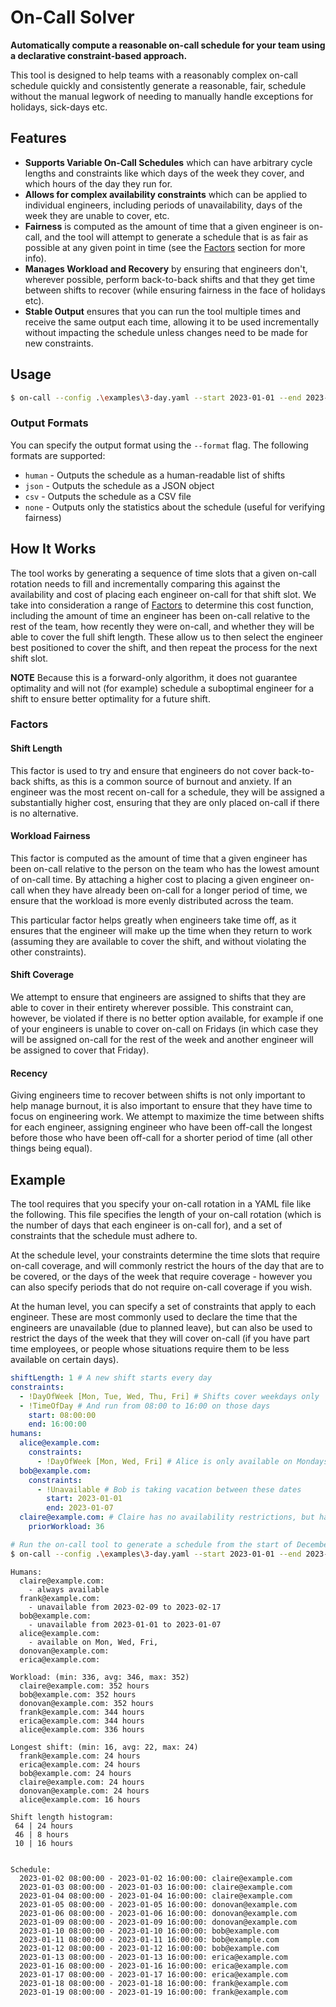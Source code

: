 # On-Call Solver
**Automatically compute a reasonable on-call schedule for your team using a declarative constraint-based approach.**

This tool is designed to help teams with a reasonably complex on-call schedule quickly and consistently
generate a reasonable, fair, schedule without the manual legwork of needing to manually handle exceptions
for holidays, sick-days etc.

## Features
 - **Supports Variable On-Call Schedules** which can have arbitrary cycle lengths and constraints like which days of
   the week they cover, and which hours of the day they run for.
 - **Allows for complex availability constraints** which can be applied to individual engineers, including
   periods of unavailability, days of the week they are unable to cover, etc.
 - **Fairness** is computed as the amount of time that a given engineer is on-call, and the tool will attempt
   to generate a schedule that is as fair as possible at any given point in time (see the [Factors](#factors) section for more info).
 - **Manages Workload and Recovery** by ensuring that engineers don't, wherever possible, perform back-to-back shifts and that they
   get time between shifts to recover (while ensuring fairness in the face of holidays etc).
 - **Stable Output** ensures that you can run the tool multiple times and receive the same output each time, allowing it to be
   used incrementally without impacting the schedule unless changes need to be made for new constraints.

## Usage

```bash
$ on-call --config .\examples\3-day.yaml --start 2023-01-01 --end 2023-12-30 --debug --format json
```

### Output Formats
You can specify the output format using the `--format` flag. The following formats are supported:

 - `human` - Outputs the schedule as a human-readable list of shifts
 - `json` - Outputs the schedule as a JSON object
 - `csv` - Outputs the schedule as a CSV file
 - `none` - Outputs only the statistics about the schedule (useful for verifying fairness)

## How It Works
The tool works by generating a sequence of time slots that a given on-call rotation needs to fill and incrementally comparing this
against the availability and cost of placing each engineer on-call for that shift slot. We take into consideration a range of
[Factors](#factors) to determine this cost function, including the amount of time an engineer has been on-call relative to the rest
of the team, how recently they were on-call, and whether they will be able to cover the full shift length. These allow us to then
select the engineer best positioned to cover the shift, and then repeat the process for the next shift slot.

**NOTE** Because this is a forward-only algorithm, it does not guarantee optimality and will not (for example) schedule a suboptimal
engineer for a shift to ensure better optimality for a future shift.

### Factors

#### Shift Length
This factor is used to try and ensure that engineers do not cover back-to-back shifts, as this is a common source of burnout and
anxiety. If an engineer was the most recent on-call for a schedule, they will be assigned a substantially higher cost, ensuring that
they are only placed on-call if there is no alternative.

#### Workload Fairness
This factor is computed as the amount of time that a given engineer has been on-call relative to the person on the team who has
the lowest amount of on-call time. By attaching a higher cost to placing a given engineer on-call when they have already been on-call
for a longer period of time, we ensure that the workload is more evenly distributed across the team.

This particular factor helps greatly when engineers take time off, as it ensures that the engineer will make up the time when they
return to work (assuming they are available to cover the shift, and without violating the other constraints).

#### Shift Coverage
We attempt to ensure that engineers are assigned to shifts that they are able to cover in their entirety wherever possible.
This constraint can, however, be violated if there is no better option available, for example if one of your engineers is unable
to cover on-call on Fridays (in which case they will be assigned on-call for the rest of the week and another engineer will be
assigned to cover that Friday).

#### Recency
Giving engineers time to recover between shifts is not only important to help manage burnout, it is also important to ensure that
they have time to focus on engineering work. We attempt to maximize the time between shifts for each engineer, assigning engineer
who have been off-call the longest before those who have been off-call for a shorter period of time (all other things being equal).

## Example
The tool requires that you specify your on-call rotation in a YAML file like the following. This file specifies the length of
your on-call rotation (which is the number of days that each engineer is on-call for), and a set of constraints that the schedule
must adhere to.

At the schedule level, your constraints determine the time slots that require on-call coverage, and will commonly restrict the
hours of the day that are to be covered, or the days of the week that require coverage - however you can also specify periods that
do not require on-call coverage if you wish.

At the human level, you can specify a set of constraints that apply to each engineer. These are most commonly used to declare the
time that the engineers are unavailable (due to planned leave), but can also be used to restrict the days of the week that they
will cover on-call (if you have part time employees, or people whose situations require them to be less available on certain days).

```yaml
shiftLength: 1 # A new shift starts every day
constraints:
  - !DayOfWeek [Mon, Tue, Wed, Thu, Fri] # Shifts cover weekdays only
  - !TimeOfDay # And run from 08:00 to 16:00 on those days
    start: 08:00:00
    end: 16:00:00
humans:
  alice@example.com:
    constraints:
      - !DayOfWeek [Mon, Wed, Fri] # Alice is only available on Mondays, Wednesdays and Fridays
  bob@example.com:
    constraints:
      - !Unavailable # Bob is taking vacation between these dates
        start: 2023-01-01
        end: 2023-01-07
  claire@example.com: # Claire has no availability restrictions, but had previously covered extra shifts totalling 36 hours
    priorWorkload: 36
```

```bash
# Run the on-call tool to generate a schedule from the start of December until March
$ on-call --config .\examples\3-day.yaml --start 2023-01-01 --end 2023-12-30
```

```
Humans:
  claire@example.com:
    - always available
  frank@example.com:
    - unavailable from 2023-02-09 to 2023-02-17
  bob@example.com:
    - unavailable from 2023-01-01 to 2023-01-07
  alice@example.com:
    - available on Mon, Wed, Fri,
  donovan@example.com:
  erica@example.com:

Workload: (min: 336, avg: 346, max: 352)
  claire@example.com: 352 hours
  bob@example.com: 352 hours
  donovan@example.com: 352 hours
  frank@example.com: 344 hours
  erica@example.com: 344 hours
  alice@example.com: 336 hours

Longest shift: (min: 16, avg: 22, max: 24)
  frank@example.com: 24 hours
  erica@example.com: 24 hours
  bob@example.com: 24 hours
  claire@example.com: 24 hours
  donovan@example.com: 24 hours
  alice@example.com: 16 hours

Shift length histogram:
 64 | 24 hours
 46 | 8 hours
 10 | 16 hours


Schedule:
  2023-01-02 08:00:00 - 2023-01-02 16:00:00: claire@example.com
  2023-01-03 08:00:00 - 2023-01-03 16:00:00: claire@example.com
  2023-01-04 08:00:00 - 2023-01-04 16:00:00: claire@example.com
  2023-01-05 08:00:00 - 2023-01-05 16:00:00: donovan@example.com
  2023-01-06 08:00:00 - 2023-01-06 16:00:00: donovan@example.com
  2023-01-09 08:00:00 - 2023-01-09 16:00:00: donovan@example.com
  2023-01-10 08:00:00 - 2023-01-10 16:00:00: bob@example.com
  2023-01-11 08:00:00 - 2023-01-11 16:00:00: bob@example.com
  2023-01-12 08:00:00 - 2023-01-12 16:00:00: bob@example.com
  2023-01-13 08:00:00 - 2023-01-13 16:00:00: erica@example.com
  2023-01-16 08:00:00 - 2023-01-16 16:00:00: erica@example.com
  2023-01-17 08:00:00 - 2023-01-17 16:00:00: erica@example.com
  2023-01-18 08:00:00 - 2023-01-18 16:00:00: frank@example.com
  2023-01-19 08:00:00 - 2023-01-19 16:00:00: frank@example.com
```
